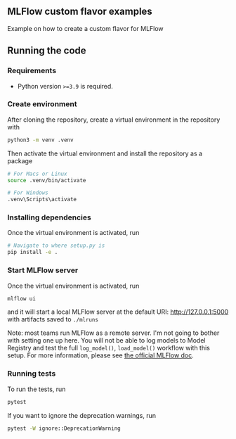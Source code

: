 ## MLFlow custom flavor examples

Example on how to create a custom flavor for MLFlow

## Running the code

### Requirements

* Python version `>=3.9` is required.

### Create environment

After cloning the repository, create a virtual environment in the repository with

```sh
python3 -m venv .venv
```

Then activate the virtual environment and install the repository as a package

```sh
# For Macs or Linux
source .venv/bin/activate

# For Windows
.venv\Scripts\activate
```

### Installing dependencies

Once the virtual environment is activated, run

```sh
# Navigate to where setup.py is
pip install -e .
```

### Start MLFlow server

Once the virtual environment is activated, run

```sh
mlflow ui
```

and it will start a local MLFlow server at the default URI: http://127.0.0.1:5000 with artifacts saved to `./mlruns`

Note: most teams run MLFlow as a remote server. I'm not going to bother with setting one up here. You will not be able to log models to Model Registry and test the full `log_model()`, `load_model()` workflow with this setup. For more information, please see [the official MLFlow doc](https://www.mlflow.org/docs/latest/index.html).

### Running tests

To run the tests, run

```sh
pytest
```

If you want to ignore the deprecation warnings, run

```sh
pytest -W ignore::DeprecationWarning
```
